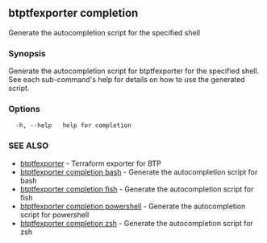 ## btptfexporter completion

Generate the autocompletion script for the specified shell

### Synopsis

Generate the autocompletion script for btptfexporter for the specified shell.
See each sub-command's help for details on how to use the generated script.


### Options

```
  -h, --help   help for completion
```

### SEE ALSO

* [btptfexporter](btptfexporter.md)	 - Terraform exporter for BTP
* [btptfexporter completion bash](btptfexporter_completion_bash.md)	 - Generate the autocompletion script for bash
* [btptfexporter completion fish](btptfexporter_completion_fish.md)	 - Generate the autocompletion script for fish
* [btptfexporter completion powershell](btptfexporter_completion_powershell.md)	 - Generate the autocompletion script for powershell
* [btptfexporter completion zsh](btptfexporter_completion_zsh.md)	 - Generate the autocompletion script for zsh

